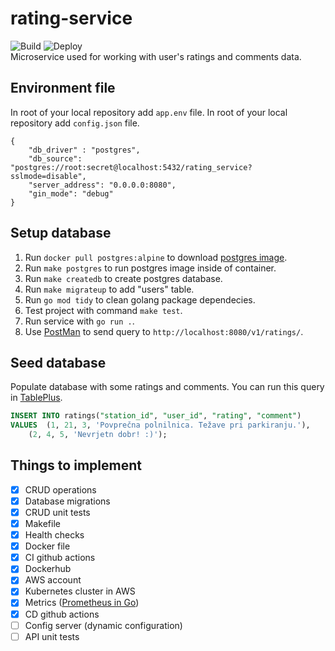 # rating-service
![Build](https://github.com/rso-project-2021/rating-service/actions/workflows/build.yml/badge.svg)
![Deploy](https://github.com/rso-project-2021/rating-service/actions/workflows/deploy.yml/badge.svg)  
Microservice used for working with user's ratings and comments data.

## Environment file
In root of your local repository add `app.env` file.
In root of your local repository add `config.json` file.
```
{
    "db_driver" : "postgres",
    "db_source": "postgres://root:secret@localhost:5432/rating_service?sslmode=disable",
    "server_address": "0.0.0.0:8080",
    "gin_mode": "debug"
}
```

## Setup database
1. Run `docker pull postgres:alpine` to download [postgres image](https://hub.docker.com/_/postgres).
2. Run `make postgres` to run postgres image inside of container.
3. Run `make createdb` to create postgres database.
4. Run `make migrateup` to add "users" table.
5. Run `go mod tidy` to clean golang package dependecies.
6. Test project with command `make test`.
7. Run service with `go run .`.
8. Use [PostMan](https://www.postman.com/) to send query to `http://localhost:8080/v1/ratings/`.

## Seed database
Populate database with some ratings and comments. You can run this query in [TablePlus](https://tableplus.com/).
```sql
INSERT INTO ratings("station_id", "user_id", "rating", "comment")
VALUES 	(1, 21, 3, 'Povprečna polnilnica. Težave pri parkiranju.'),
	(2, 4, 5, 'Nevrjetn dobr! :)');
```

## Things to implement
- [x] CRUD operations
- [x] Database migrations
- [x] CRUD unit tests
- [x] Makefile
- [x] Health checks
- [x] Docker file
- [x] CI github actions
- [x] Dockerhub
- [x] AWS account
- [x] Kubernetes cluster in AWS
- [x] Metrics ([Prometheus in Go](https://prometheus.io/docs/guides/go-application/))
- [x] CD github actions
- [ ] Config server (dynamic configuration)
- [ ] API unit tests
